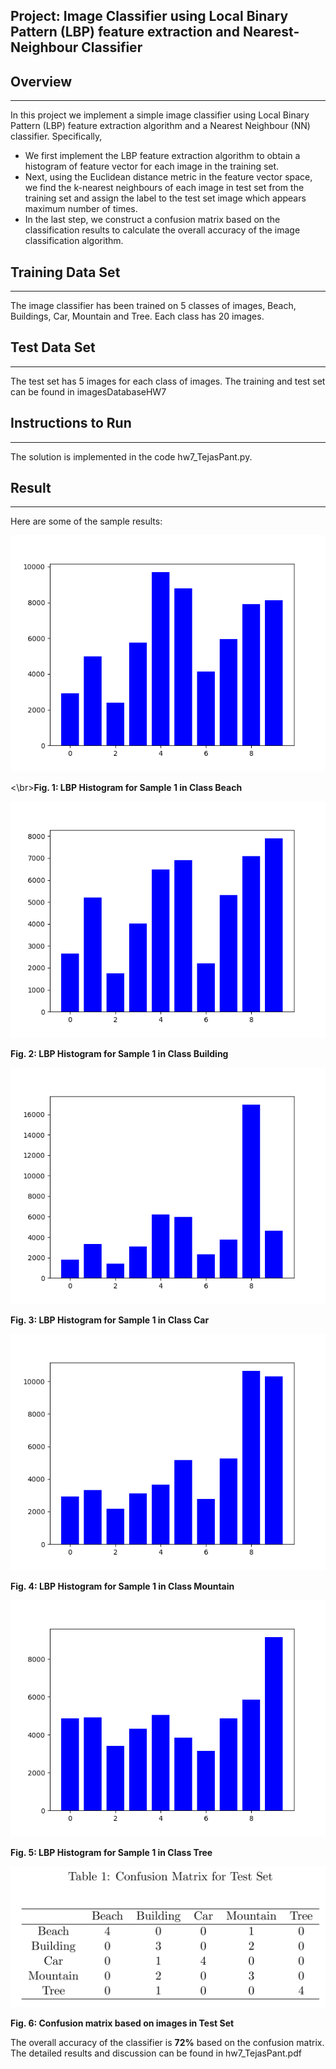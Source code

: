 ## Project: Image Classifier using Local Binary Pattern (LBP) feature extraction and Nearest-Neighbour Classifier

## Overview
---
In this project we implement a simple image classifier using Local Binary Pattern (LBP) feature
extraction algorithm and a Nearest Neighbour (NN) classifier. Specifically,

* We first implement the LBP feature extraction algorithm to obtain a histogram of feature
vector for each image in the training set.
* Next, using the Euclidean distance metric in the feature vector space, we find the k-nearest
neighbours of each image in test set from the training set and assign the label to the test set
image which appears maximum number of times.
* In the last step, we construct a confusion matrix based on the classification results to calculate
the overall accuracy of the image classification algorithm.

[//]: # (Image References)

[image1]: ./write_up_images/Class_beach_ImageNum_0.png "Image 1"
[image2]: ./write_up_images/Class_building_ImageNum_0.png "Image 2"
[image3]: ./write_up_images/Class_car_ImageNum_0.png "Image 3"
[image4]: ./write_up_images/Class_mountain_ImageNum_0.png "Image 4"
[image5]: ./write_up_images/Class_tree_ImageNum_0.png "Image 5"
[image6]: ./write_up_images/confusion_matrix.png "Image 6"

## Training Data Set
---
The image classifier has been trained on 5 classes of images, Beach, Buildings, Car, Mountain and Tree. Each class has 20 images. 

## Test Data Set
---
The test set has 5 images for each class of images. The training and test set can be found in imagesDatabaseHW7

## Instructions to Run
---
The solution is implemented in the code hw7_TejasPant.py.

## Result
---
Here are some of the sample results:

![alt text][image1]

<\br>**Fig. 1: LBP Histogram for Sample 1 in Class Beach**

![alt text][image2]

**Fig. 2: LBP Histogram for Sample 1 in Class Building**

![alt text][image3]

**Fig. 3: LBP Histogram for Sample 1 in Class Car**

![alt text][image4]

**Fig. 4: LBP Histogram for Sample 1 in Class Mountain**

![alt text][image5]

**Fig. 5: LBP Histogram for Sample 1 in Class Tree**

![alt text][image6]

**Fig. 6: Confusion matrix based on images in Test Set**

The overall accuracy of the classifier is **72%** based on the confusion matrix.
The detailed results and discussion can be found in hw7_TejasPant.pdf 
